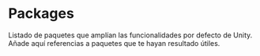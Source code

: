 # Packages

Listado de paquetes que amplían las funcionalidades por defecto de Unity. Añade aquí referencias a paquetes que te hayan resultado útiles.
